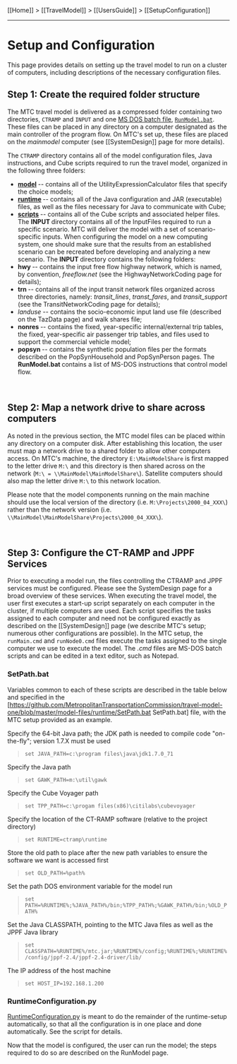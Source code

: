 [[Home]] > [[TravelModel]] > [[UsersGuide]] > [[SetupConfiguration]]

----

# Setup and Configuration

This page provides details on setting up the travel model to run on a cluster of computers, including descriptions of the necessary configuration files.

## Step 1: Create the required folder structure

The MTC travel model is delivered as a compressed folder containing two directories, `CTRAMP` and `INPUT` and one [MS DOS batch file](http://en.wikipedia.org/wiki/MS-DOS_batch_files), [`RunModel.bat`](https://github.com/MetropolitanTransportationCommission/travel-model-one/blob/master/model-files/RunModel.bat). These files can be placed in any directory on a computer designated as the main controller of the program flow. On MTC's set up, these files are placed on the _mainmodel_ computer (see [[SystemDesign]] page for more details).

The `CTRAMP` directory contains all of the model configuration files, Java instructions, and Cube scripts required to run the travel model, organized in the following three folders:
   * <strong><a href="https://github.com/MetropolitanTransportationCommission/travel-model-one/tree/master/model-files/model" target="_blank">model</a> </strong>-- contains all of the UtilityExpressionCalculator files that specify the choice models;
   * <strong><a href="https://github.com/MetropolitanTransportationCommission/travel-model-one/tree/master/model-files/runtime" target="_blank">runtime</a> </strong>-- contains all of the Java configuration and JAR (executable) files, as well as the files necessary for Java to communicate with Cube;
   * <strong><a href="https://github.com/MetropolitanTransportationCommission/travel-model-one/tree/master/model-files/scripts" target="_blank">scripts</a> </strong>-- contains all of the Cube scripts and associated helper files.
The <strong>INPUT </strong>directory contains all of the InputFiles required to run a specific scenario. MTC will deliver the model with a set of scenario-specific inputs. When configuring the model on a new computing system, one should make sure that the results from an established scenario can be recreated before developing and analyzing a new scenario. The <strong>INPUT </strong>directory contains the following folders:
   * <strong>hwy </strong>-- contains the input free flow highway network, which is named, by convention, *freeflow.net* (see the HighwayNetworkCoding page for details);
   * <strong>trn </strong>-- contains all of the input transit network files organized across three directories, namely: *transit_lines*, *transt_fares*, and *transit_support* (see the TransitNetworkCoding page for details);
   * *landuse* -- contains the socio-economic input land use file (described on the TazData page) and walk shares file;
   * <strong>nonres </strong>-- contains the fixed, year-specific internal/external trip tables, the fixed, year-specific air passenger trip tables, and files used to support the commercial vehicle model;
   * <strong>popsyn </strong>-- contains the synthetic population files per the formats described on the PopSynHousehold and PopSynPerson pages.
The <strong>RunModel.bat </strong>contains a list of MS-DOS instructions that control model flow.

 
## Step 2: Map a network drive to share across computers

As noted in the previous section, the MTC model files can be placed within any directory on a computer disk. After establishing this location, the user must map a network drive to a shared folder to allow other computers access. On MTC's machine, the directory `E:\MainModelShare` is first mapped to the letter drive `M:\` and this directory is then shared across on the network (`M:\ = \\MainModel\MainModelShare\`). Satellite computers should also map the letter drive `M:\` to this network location.

Please note that the model components running on the main machine should use the local version of the directory (i.e. `M:\Projects\2000_04_XXX\`) rather than the network version (i.e. `\\MainModel\MainModelShare\Projects\2000_04_XXX\`).

 
## Step 3: Configure the CT-RAMP and JPPF Services

Prior to executing a model run, the files controlling the CTRAMP and JPPF services must be configured. Please see the SystemDesign page for a broad overview of these services. When executing the travel model, the user first executes a start-up script separately on each computer in the cluster, if multiple computers are used. Each script specifies the tasks assigned to each computer and need not be configured exactly as described on the [[SystemDesign]] page (we describe MTC's setup; numerous other configurations are possible). In the MTC setup, the `runMain.cmd` and `runNode0.cmd` files execute the tasks assigned to the single computer we use to execute the model. The *.cmd* files are MS-DOS batch scripts and can be edited in a text editor, such as Notepad.


### SetPath.bat

Variables common to each of these scripts are described in the table below and specified in the [https://github.com/MetropolitanTransportationCommission/travel-model-one/blob/master/model-files/runtime/SetPath.bat SetPath.bat] file, with the MTC setup provided as an example.


Specify the 64-bit Java path; the JDK path is needed to compile code "on-the-fly"; version 1.7.X must be used 
> `set JAVA_PATH=c:\program files\java\jdk1.7.0_71`

Specify the Java path
> `set GAWK_PATH=m:\util\gawk`

Specify the Cube Voyager path
> `set TPP_PATH=c:\progam files(x86)\citilabs\cubevoyager`

Specify the location of the CT-RAMP software (relative to the project directory)
> `set RUNTIME=ctramp\runtime`

Store the old path to place after the new path variables to ensure the software we want is accessed first
> `set OLD_PATH=%path%`

Set the path DOS environment variable for the model run
> `set PATH=%RUNTIME%;%JAVA_PATH%/bin;%TPP_PATH%;%GAWK_PATH%/bin;%OLD_PATH%`

Set the Java CLASSPATH, pointing to the MTC Java files as well as the JPPF Java library
> `set CLASSPATH=%RUNTIME%/mtc.jar;%RUNTIME%/config;%RUNTIME%;%RUNTIME%/config/jppf-2.4/jppf-2.4-driver/lib/`

The IP address of the host machine
> `set HOST_IP=192.168.1.200`

### RuntimeConfiguration.py

[RuntimeConfiguration.py](https://github.com/MetropolitanTransportationCommission/travel-model-one/blob/master/model-files/scripts/preprocess/RuntimeConfiguration.py) is meant to do the remainder of the runtime-setup automatically, so that all the configuration is in one place and done automatically.  See the script for details.

Now that the model is configured, the user can run the model; the steps required to do so are described on the RunModel page.
 
